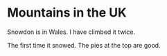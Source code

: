 Mountains in the UK
===================

Snowdon is in Wales. I have climbed it twice.

The first time it snowed.
The pies at the top are good.

